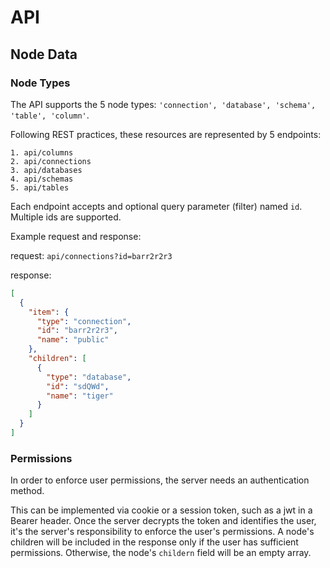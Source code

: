# API

## Node Data

### Node Types

The API supports the 5 node types: `'connection', 'database', 'schema', 'table', 'column'`.

Following REST practices, these resources are represented by 5 endpoints:

```
1. api/columns
2. api/connections
3. api/databases
4. api/schemas
5. api/tables
```

Each endpoint accepts and optional query parameter (filter) named `id`. Multiple ids are supported.

Example request and response:

request:
`api/connections?id=barr2r2r3`

response:

```json
[
  {
    "item": {
      "type": "connection",
      "id": "barr2r2r3",
      "name": "public"
    },
    "children": [
      {
        "type": "database",
        "id": "sdQWd",
        "name": "tiger"
      }
    ]
  }
]
```

### Permissions

In order to enforce user permissions, the server needs an authentication method.

This can be implemented via cookie or a session token, such as a jwt in a Bearer header.
Once the server decrypts the token and identifies the user, it's the server's responsibility to enforce the user's permissions. A node's children will be included in the response only if the user has sufficient permissions. Otherwise, the node's `childern` field will be an empty array.
